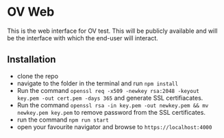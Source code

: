 # OV Web

This is the web interface for OV test. This will be publicly available and will be the interface with which the end-user will interact.


## Installation

  - clone the repo
  - navigate to the folder in the terminal and run `npm install`
  - Run the command `openssl req -x509 -newkey rsa:2048 -keyout key.pem -out cert.pem -days 365` and generate SSL certifiacates.
  - Run the command `openssl rsa -in key.pem -out newkey.pem && mv newkey.pem key.pem` to remove password from the SSL certificates.
  - run the command `npm run start`
  - open your favourite navigator and browse to `https://localhost:4000`



